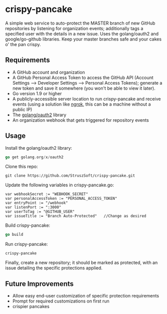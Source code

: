 # crispy-pancake
A simple web service to auto-protect the MASTER branch of new GitHub repositories by listening for organization events; additionally tags a specified user with the details in a new issue.  Uses the golang/oauth2 and google/go-github libraries.  Keep your master branches safe and your cakes o' the pan crispy.

## Requirements
* A GitHub account and organization
* A GitHub Personal Access Token to access the GitHub API (Account Settings --> Developer Settings --> Personal Access Tokens); generate a new token and save it somewhere (you won't be able to view it later).
* Go version 1.9 or higher
* A publicly-accessible server location to run crispy-pancake and receive events (using a solution like [ngrok](https://ngrok.com/), this can be a machine without a public IP)
* The [golang/oauth2](https://github.com/golang/oauth2) library
* An organization webhook that gets triggered for repository events

## Usage ##
Install the golang/oauth2 library:
```go
go get golang.org/x/oauth2
```
Clone this repo:
```
git clone https://github.com/StruszSoft/crispy-pancake.git
```
Update the following variables in crispy-pancake.go:
```
var webhookSecret := "WEBHOOK_SECRET"
var personalAccessToken := "PERSONAL_ACCESS_TOKEN"
var entryPoint := "/webhook"
var listenPort := ":3000"
var userToTag := "@GITHUB_USER"
var issueTitle := "Branch Auto-Protected"	//Change as desired
```
Build crispy-pancake:
```go
go build
```
Run crispy-pancake:
```
crispy-pancake
```
Finally, create a new repository; it should be marked as protected, with an issue detailing the specific protections applied.


## Future Improvements ##
* Allow easy end-user customization of specific protection requirements
* Prompt for required customizations on first run
* crispier pancakes
